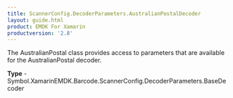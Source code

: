 ```yaml
---
title: ScannerConfig.DecoderParameters.AustralianPostalDecoder
layout: guide.html 
product: EMDK For Xamarin 
productversion: '2.8' 
---
```

The AustralianPostal class provides access to parameters that are available for the AustralianPostal decoder.

**Type** - Symbol.XamarinEMDK.Barcode.ScannerConfig.DecoderParameters.BaseDecoder



